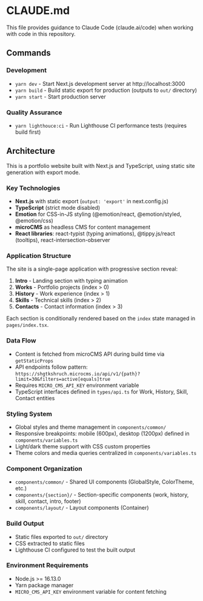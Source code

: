# CLAUDE.md

This file provides guidance to Claude Code (claude.ai/code) when working with code in this repository.

## Commands

### Development
- `yarn dev` - Start Next.js development server at http://localhost:3000
- `yarn build` - Build static export for production (outputs to `out/` directory)
- `yarn start` - Start production server

### Quality Assurance
- `yarn lighthouce:ci` - Run Lighthouse CI performance tests (requires build first)

## Architecture

This is a portfolio website built with Next.js and TypeScript, using static site generation with export mode.

### Key Technologies
- **Next.js** with static export (`output: 'export'` in next.config.js)
- **TypeScript** (strict mode disabled)
- **Emotion** for CSS-in-JS styling (@emotion/react, @emotion/styled, @emotion/css)
- **microCMS** as headless CMS for content management
- **React libraries**: react-typist (typing animations), @tippy.js/react (tooltips), react-intersection-observer

### Application Structure

The site is a single-page application with progressive section reveal:
1. **Intro** - Landing section with typing animation
2. **Works** - Portfolio projects (index > 0)
3. **History** - Work experience (index > 1) 
4. **Skills** - Technical skills (index > 2)
5. **Contacts** - Contact information (index > 3)

Each section is conditionally rendered based on the `index` state managed in `pages/index.tsx`.

### Data Flow
- Content is fetched from microCMS API during build time via `getStaticProps`
- API endpoints follow pattern: `https://shgtkshruch.microcms.io/api/v1/{path}?limit=30&filters=active[equals]true`
- Requires `MICRO_CMS_API_KEY` environment variable
- TypeScript interfaces defined in `types/api.ts` for Work, History, Skill, Contact entities

### Styling System
- Global styles and theme management in `components/common/`
- Responsive breakpoints: mobile (600px), desktop (1200px) defined in `components/variables.ts`
- Light/dark theme support with CSS custom properties
- Theme colors and media queries centralized in `components/variables.ts`

### Component Organization
- `components/common/` - Shared UI components (GlobalStyle, ColorTheme, etc.)
- `components/{section}/` - Section-specific components (work, history, skill, contact, intro, footer)
- `components/layout/` - Layout components (Container)

### Build Output
- Static files exported to `out/` directory
- CSS extracted to static files
- Lighthouse CI configured to test the built output

### Environment Requirements
- Node.js >= 16.13.0
- Yarn package manager
- `MICRO_CMS_API_KEY` environment variable for content fetching